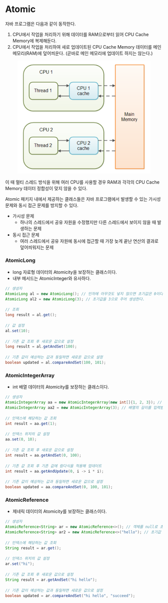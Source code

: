 # Atomic

자바 프로그램은 다음과 같이 동작한다.

1. CPU에서 작업을 처리하기 위해 데이터를 RAM으로부터 읽어 CPU Cache Memory에 복제해둔다.
2. CPU에서 작업을 처리하여 새로 업데이트된 CPU Cache Memory 데이터를 메인 메모리(RAM)에 덮어씌운다. (곧바로 메인 메모리에 업데이트 하지는 않는다.)

<figure><img src="../../.gitbook/assets/image (59).png" alt=""><figcaption></figcaption></figure>

이 때 멀티 스레드 방식을 위해 여러 CPU를 사용할 경우 RAM과 각각의 CPU Cache Memory 데이터 정합성이 맞지 않을 수 있다.

Atomic 패키지 내에서 제공하는 클래스들은 자바 프로그램에서 발생할 수 있는 가시성 문제와 동시 접근 문제를 방지할 수 있다.

* 가시성 문제
  * 하나의 스레드에서 공유 자원을 수정했지만 다른 스레드에서 보이지 않을 때 발생하는 문제
* 동시 접근 문제
  * 여러 스레드에서 공유 자원에 동시에 접근할 때 가장 늦게 끝난 연산의 결과로 덮어씌워지는 문제

### AtomicLong

* long 자료형 데이터의 Atomicity을 보장하는 클래스이다.
* 내부 메서드는 AtomicInteger와 유사하다.

```java
// 생성자
AtomicLong al = new AtomicLong(); // 인자에 아무것도 넣지 않으면 초기값은 0이다.
AtomicLong al2 = new AtomicLong(3); // 초기값을 3으로 주어 생성한다.

// 조회
long result = al.get();

// 값 설정
al.set(10);

// 기존 값 조회 후 새로운 값으로 설정
long result = al.getAndSet(100);

// 기존 값이 예상하는 값과 동일하면 새로운 값으로 설정
boolean updated = al.compareAndSet(100, 101);
```



### AtomicIntegerArray

* int 배열 데이터의 Atomicity를 보장하는 클래스이다.

```java
// 생성자
AtomicIntegerArray aa = new AtomicIntegerArray(new int[]{1, 2, 3}); // 인자에 배열을 넣어 생성한다.
AtomicIntegerArray aa2 = new AtomicIntegerArray(3); // 배열의 길이를 입력받아 0으로 채워진 배열을 생성한다.

// 인덱스에 해당하는 값 조회
int result = aa.get(1);

// 인덱스 위치의 값 설정
aa.set(0, 10);

// 기존 값 조회 후 새로운 값으로 설정
int result = aa.getAndSet(0, 100);

// 기존 값 조회 후 기존 값에 람다식을 적용해 업데이트
int result = aa.getAndUpdate(0, i -> i * i);

// 기존 값이 예상하는 값과 동일하면 새로운 값으로 설정
boolean updated = aa.compareAndSet(0, 100, 101);
```

### AtomicReference

* 제네릭 데이터의 Atomicity를 보장하는 클래스이다.

```java
// 생성자
AtomicReference<String> ar = new AtomicReference<>(); // 객체를 null로 초기화한다.
AtomicReference<String> ar2 = new AtomicReference<>("hello"); // 초기값 객체를 주어 생성한다.

// 인덱스에 해당하는 값 조회
String result = ar.get();

// 인덱스 위치의 값 설정
ar.set("hi");

// 기존 값 조회 후 새로운 값으로 설정
String result = ar.getAndSet("hi hello");

// 기존 값이 예상하는 값과 동일하면 새로운 값으로 설정
boolean updated = ar.compareAndSet("hi hello", "succeed");
```
